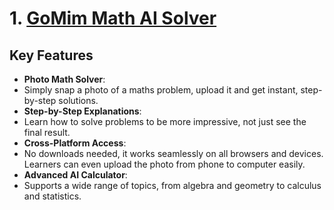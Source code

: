 # 1. [GoMim Math AI Solver](https://gomim.com/)

## Key Features

- **Photo Math Solver**:
- Simply snap a photo of a maths problem, upload it and get instant, step-by-step solutions.
- **Step-by-Step Explanations**:
- Learn how to solve problems to be more impressive, not just see the final result.
- **Cross-Platform Access**:
- No downloads needed, it works seamlessly on all browsers and devices. Learners can even upload the photo from phone to computer easily.
- **Advanced AI Calculator**:
- Supports a wide range of topics, from algebra and geometry to calculus and statistics.
